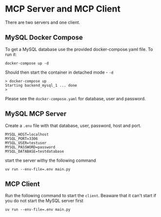 # MCP Server and MCP Client
There are two servers and one client.


## MySQL Docker Compose
To get a MySQL database use the provided docker-compose.yaml file.
To run it:
```
docker-compose up -d
```
Should then start the container in detached mode - `-d`
```
> docker-compose up
Starting backend_mysql_1 ... done
>
```
Please see the `docker-compose.yaml` for database, user and password.


## MySQL MCP Server
Create a `.env` file with that database, user, password, host and port.
```
MYSQL_HOST=localhost
MYSQL_PORT=3306
MYSQL_USER=testuser
MYSQL_PASSWORD=password
MYSQL_DATABASE=testdatabase
``` 
start the server withy the following command
```
uv run --env-file=.env main.py 
```

## MCP Client
Run the following command to start the `client`. Beaware that it can't start if you do not start the MySQL server first
```
uv run --env-file=.env main.py
```

